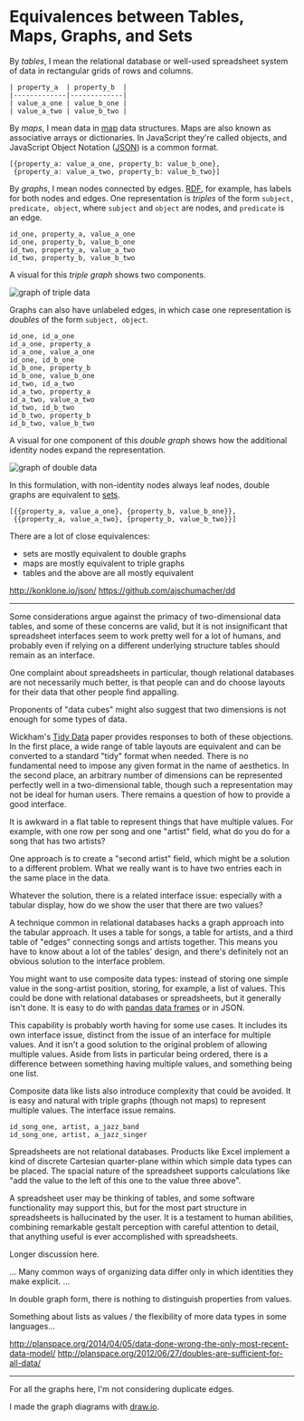 # Equivalences between Tables, Maps, Graphs, and Sets

By _tables_, I mean the relational database or well-used spreadsheet
system of data in rectangular grids of rows and columns.

```
| property_a  | property_b  |
|-------------|-------------|
| value_a_one | value_b_one |
| value_a_two | value_b_two |
```

By _maps_, I mean data in [map][] data structures. Maps are also known
as associative arrays or dictionaries. In JavaScript they're called
objects, and JavaScript Object Notation ([JSON][]) is a common format.

[map]: https://en.wikipedia.org/wiki/Associative_array
[JSON]: https://en.wikipedia.org/wiki/JSON

```
[{property_a: value_a_one, property_b: value_b_one},
 {property_a: value_a_two, property_b: value_b_two}]
```

By _graphs_, I mean nodes connected by edges. [RDF][], for example,
has labels for both nodes and edges. One representation is _triples_
of the form `subject, predicate, object`, where `subject` and `object`
are nodes, and `predicate` is an edge.

[RDF]: https://www.w3.org/RDF/

```
id_one, property_a, value_a_one
id_one, property_b, value_b_one
id_two, property_a, value_a_two
id_two, property_b, value_b_two
```

A visual for this _triple graph_ shows two components.

![graph of triple data](triple_graph.png)

Graphs can also have unlabeled edges, in which case one representation
is _doubles_ of the form `subject, object`.

```
id_one, id_a_one
id_a_one, property_a
id_a_one, value_a_one
id_one, id_b_one
id_b_one, property_b
id_b_one, value_b_one
id_two, id_a_two
id_a_two, property_a
id_a_two, value_a_two
id_two, id_b_two
id_b_two, property_b
id_b_two, value_b_two
```

A visual for one component of this _double graph_ shows how the
additional identity nodes expand the representation.

![graph of double data](double_graph.png)

In this formulation, with non-identity nodes always leaf nodes, double
graphs are equivalent to [sets][].

[sets]: https://en.wikipedia.org/wiki/Set_(abstract_data_type)

```
[{{property_a, value_a_one}, {property_b, value_b_one}},
 {{property_a, value_a_two}, {property_b, value_b_two}}]
```

There are a lot of close equivalences:

 * sets are mostly equivalent to double graphs
 * maps are mostly equivalent to triple graphs
 * tables and the above are all mostly equivalent

http://konklone.io/json/
https://github.com/ajschumacher/dd

---

Some considerations argue against the primacy of two-dimensional data
tables, and some of these concerns are valid, but it is not
insignificant that spreadsheet interfaces seem to work pretty well for
a lot of humans, and probably even if relying on a different
underlying structure tables should remain as an interface.

One complaint about spreadsheets in particular, though relational
databases are not necessarily much better, is that people can and do
choose layouts for their data that other people find appalling.

Proponents of "data cubes" might also suggest that two dimensions is
not enough for some types of data.

Wickham's [Tidy Data][] paper provides responses to both of these
objections. In the first place, a wide range of table layouts are
equivalent and can be converted to a standard "tidy" format when
needed. There is no fundamental need to impose any given format in the
name of aesthetics. In the second place, an arbitrary number of
dimensions can be represented perfectly well in a two-dimensional
table, though such a representation may not be ideal for human users.
There remains a question of how to provide a good interface.

[Tidy Data]: http://vita.had.co.nz/papers/tidy-data.pdf

It is awkward in a flat table to represent things that have multiple
values. For example, with one row per song and one "artist" field,
what do you do for a song that has two artists?

One approach is to create a "second artist" field, which might be a
solution to a different problem. What we really want is to have two
entries each in the same place in the data.

Whatever the solution, there is a related interface issue: especially
with a tabular display, how do we show the user that there are two
values?

A technique common in relational databases hacks a graph approach into
the tabular approach. It uses a table for songs, a table for artists,
and a third table of "edges" connecting songs and artists together.
This means you have to know about a lot of the tables' design, and
there's definitely not an obvious solution to the interface problem.

You might want to use composite data types: instead of storing one
simple value in the song-artist position, storing, for example, a list
of values. This could be done with relational databases or
spreadsheets, but it generally isn't done. It is easy to do with
[pandas data frames][] or in JSON.

[pandas data frames]: http://pandas.pydata.org/pandas-docs/stable/generated/pandas.DataFrame.html

This capability is probably worth having for some use cases. It
includes its own interface issue, distinct from the issue of an
interface for multiple values. And it isn't a good solution to the
original problem of allowing multiple values. Aside from lists in
particular being ordered, there is a difference between something
having multiple values, and something being one list.

Composite data like lists also introduce complexity that could be
avoided. It is easy and natural with triple graphs (though not maps)
to represent multiple values. The interface issue remains.

```
id_song_one, artist, a_jazz_band
id_song_one, artist, a_jazz_singer
```


Spreadsheets are not relational databases. Products like Excel
implement a kind of discrete Cartesian quarter-plane within which
simple data types can be placed. The spacial nature of the spreadsheet
supports calculations like "add the value to the left of this one to
the value three above".

A spreadsheet user may be thinking of tables, and some software
functionality may support this, but for the most part structure in
spreadsheets is hallucinated by the user. It is a testament to human
abilities, combining remarkable gestalt perception with careful
attention to detail, that anything useful is ever accomplished with
spreadsheets.

Longer discussion here.

... Many common ways of organizing data differ only in which
identities they make explicit. ...

In double graph form, there is nothing to distinguish properties from
values.

Something about lists as values / the flexibility of more data types
in some languages...

http://planspace.org/2014/04/05/data-done-wrong-the-only-most-recent-data-model/
http://planspace.org/2012/06/27/doubles-are-sufficient-for-all-data/


---

For all the graphs here, I'm not considering duplicate edges.

I made the graph diagrams with [draw.io](https://www.draw.io/).
